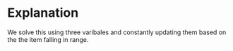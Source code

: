 # Explanation

We solve this using three varibales and constantly updating them based on the the item falling in range.
